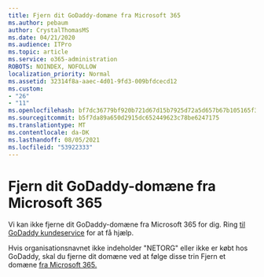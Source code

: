 ```yaml
---
title: Fjern dit GoDaddy-domæne fra Microsoft 365
ms.author: pebaum
author: CrystalThomasMS
ms.date: 04/21/2020
ms.audience: ITPro
ms.topic: article
ms.service: o365-administration
ROBOTS: NOINDEX, NOFOLLOW
localization_priority: Normal
ms.assetid: 32314f8a-aaec-4d01-9fd3-009bfdcecd12
ms.custom:
- "26"
- "11"
ms.openlocfilehash: bf7dc36779bf920b721d67d15b7925d72a5d657b67b105165f37f170023ad764
ms.sourcegitcommit: b5f7da89a650d2915dc652449623c78be6247175
ms.translationtype: MT
ms.contentlocale: da-DK
ms.lasthandoff: 08/05/2021
ms.locfileid: "53922333"
---
```

# <a name="remove-your-godaddy-domain-from-microsoft-365"></a>Fjern dit GoDaddy-domæne fra Microsoft 365

Vi kan ikke fjerne dit GoDaddy-domæne fra Microsoft 365 for dig. Ring [til GoDaddy kundeservice](https://aka.ms/contact-godaddy) for at få hjælp.
  
Hvis organisationsnavnet ikke indeholder "NETORG" eller ikke er købt hos GoDaddy, skal du fjerne dit domæne ved at følge disse trin Fjern et domæne [fra Microsoft 365.](https://docs.microsoft.com/microsoft-365/admin/get-help-with-domains/remove-a-domain)
  